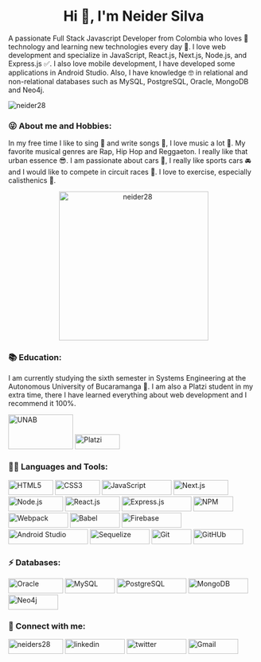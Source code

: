 <h1 align="center">Hi 👋, I'm Neider Silva </h1>
<p align="left">A passionate Full Stack Javascript Developer from Colombia  who loves 💖 technology and learning new technologies every day 🌱. I love web development and specialize in JavaScript, React.js, Next.js, Node.js, and Express.js ✅. I also love mobile development, I have developed some applications in Android Studio. Also, I have knowledge 🤓 in relational and non-relational databases such as MySQL, PostgreSQL, Oracle, MongoDB and Neo4j.</p>

<p><img align="center" src="https://github-profile-summary-cards.vercel.app/api/cards/profile-details?username=neider28&theme=highcontrast" alt="neider28" /></p>

<h3 align="left">😜 About me and Hobbies:</h3>
<p align="left">In my free time I like to sing 🎤 and write songs 💽, I love music a lot 🎵. My favorite musical genres are Rap, Hip Hop and Reggaeton. I really like that urban essence 😎.
I am passionate about cars 🚗, I really like sports cars 🚘 and I would like to compete in circuit races 🏁. I love to exercise, especially calisthenics 💪.</p>
<p align="center"> <img src="https://portfolio-neider-silva-28.vercel.app/_next/static/media/welcome.a6dd43df.png" alt="neider28" width="300" height="300"/> </p>

<h3 align="left">📚 Education:</h3>
<p align="left">I am currently studying the sixth semester in Systems Engineering at the Autonomous University of Bucaramanga 🏰. I am also a Platzi student in my extra time, there I have learned everything about web development and I recommend it 100%.</p>
<p align="left"> <img src="https://media.sipiapa.org/adjuntos/185/imagenes/001/819/0001819726.jpg" alt="UNAB" width="130" height="70"/> <img src="https://img.shields.io/badge/Platzi-98CA3F?style=for-the-badge&logo=platzi&logoColor=white" alt="Platzi" width="90" height="30"/> </p>

<h3 align="left">👩‍💻 Languages and Tools:</h3>
<p align="left"> <img src="https://img.shields.io/badge/HTML5-E34F26?style=for-the-badge&logo=html5&logoColor=white" alt="HTML5" width="90" height="30"/> <img src="https://img.shields.io/badge/CSS3-1572B6?style=for-the-badge&logo=css3&logoColor=white" alt="CSS3" width="90" height="30"/> <img src="https://img.shields.io/badge/JavaScript-323330?style=for-the-badge&logo=javascript&logoColor=F7DF1E" alt="JavaScript" width="140" height="30"/> <img src="https://img.shields.io/badge/next.js-000000?style=for-the-badge&logo=nextdotjs&logoColor=white" alt="Next.js" width="110" height="30"/> <img src="https://img.shields.io/badge/Node.js-339933?style=for-the-badge&logo=nodedotjs&logoColor=white" alt="Node.js" width="110" height="30"/> <img src="https://img.shields.io/badge/React-20232A?style=for-the-badge&logo=react&logoColor=61DAFB" alt="React.js" width="110" height="30"/> <img src="https://img.shields.io/badge/Express.js-000000?style=for-the-badge&logo=express&logoColor=white" alt="Express.js" width="140" height="30"/> <img src="https://img.shields.io/badge/npm-CB3837?style=for-the-badge&logo=npm&logoColor=white" alt="NPM" width="80" height="30"/> <img src="https://img.shields.io/badge/Webpack-8DD6F9?style=for-the-badge&logo=Webpack&logoColor=white" alt="Webpack" width="120" height="30"/> <img src="https://img.shields.io/badge/Babel-F9DC3E?style=for-the-badge&logo=babel&logoColor=white" alt="Babel" width="100" height="30"/> <img src="https://img.shields.io/badge/firebase-ffca28?style=for-the-badge&logo=firebase&logoColor=black" alt="Firebase" width="120" height="30"/> <img src="https://img.shields.io/badge/Android_Studio-3DDC84?style=for-the-badge&logo=android-studio&logoColor=white" alt="Android Studio" width="160" height="30"/> <img src="https://img.shields.io/badge/Sequelize-52B0E7?style=for-the-badge&logo=Sequelize&logoColor=white" alt="Sequelize" width="120" height="30"/> <img src="https://img.shields.io/badge/GIT-E44C30?style=for-the-badge&logo=git&logoColor=white" alt="Git" width="80" height="30"/> <img src="https://img.shields.io/badge/GitHub-100000?style=for-the-badge&logo=github&logoColor=white" alt="GitHUb" width="100" height="30"/> </p>

<h3 align="left">⚡ Databases:</h3>
<p align="left"> <img src="https://img.shields.io/badge/Oracle-F80000?style=for-the-badge&logo=Oracle&logoColor=white" alt="Oracle" width="110" height="30"/> <img src="https://img.shields.io/badge/MySQL-005C84?style=for-the-badge&logo=mysql&logoColor=white" alt="MySQL" width="100" height="30"/> <img src="https://img.shields.io/badge/PostgreSQL-316192?style=for-the-badge&logo=postgresql&logoColor=white" alt="PostgreSQL" width="140" height="30"/> <img src="https://img.shields.io/badge/MongoDB-4EA94B?style=for-the-badge&logo=mongodb&logoColor=white" alt="MongoDB" width="120" height="30"/> <img src="https://img.shields.io/badge/Neo4j-018bff?style=for-the-badge&logo=neo4j&logoColor=white" alt="Neo4j" width="100" height="30"/> </p>

<h3 align="left">📱 Connect with me:</h3>
<p align="left"> <a href="https://portfolio-neider-silva-28.vercel.app/" target="blank"><img align="center" src="https://img.shields.io/badge/website-000000?style=for-the-badge&logo=About.me&logoColor=white" alt="neiders28" height="30" width="110" /></a> <a href="https://www.linkedin.com/in/neidersilva28/" target="blank"><img align="center" src="https://img.shields.io/badge/LinkedIn-0077B5?style=for-the-badge&logo=linkedin&logoColor=white" alt="linkedin" height="30" width="120" /></a> <a href="https://twitter.com/neiders28" target="blank"><img align="center" src="https://img.shields.io/badge/Twitter-1DA1F2?style=for-the-badge&logo=twitter&logoColor=white" alt="twitter" height="30" width="120" /></a> <a href="mailto:neidersilva2802@gmail.com" target="blank"><img align="center" src="https://img.shields.io/badge/Gmail-D14836?style=for-the-badge&logo=gmail&logoColor=white" alt="Gmail" height="30" width="100" /></a> </p>
